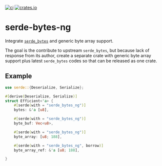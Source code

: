 [![ci](https://github.com/so-schen/serde-bytes-ng/actions/workflows/ci.yml/badge.svg)](https://github.com/so-schen/serde-bytes-ng/actions/workflows/ci.yml)
[![crates.io](https://img.shields.io/crates/v/serde_bytes_ng.svg)](https://crates.io/crates/serde_bytes_ng)

# serde-bytes-ng
Integrate [`serde_bytes`](https://crates.io/crates/serde_bytes) and generic byte array support.

The goal is the contribute to upstream `serde_bytes`, but because lack of response from its author, 
create a separate crate with generic byte array support plus latest `serde_bytes` codes so that can
be released as one crate.

## Example

```rust
use serde::{Deserialize, Serialize};

#[derive(Deserialize, Serialize)]
struct Efficient<'a> {
    #[serde(with = "serde_bytes_ng")]
    bytes: &'a [u8],

    #[serde(with = "serde_bytes_ng")]
    byte_buf: Vec<u8>,

    #[serde(with = "serde_bytes_ng")]
    byte_array: [u8; 188],

    #[serde(with = "serde_bytes_ng", borrow)]
    byte_array_ref: &'a [u8; 188],

}
```
